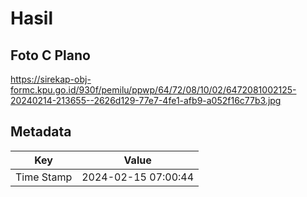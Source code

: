 # Hasil

## Foto C Plano

https://sirekap-obj-formc.kpu.go.id/930f/pemilu/ppwp/64/72/08/10/02/6472081002125-20240214-213655--2626d129-77e7-4fe1-afb9-a052f16c77b3.jpg


## Metadata

| Key        | Value               |
| ---------- | ------------------- |
| Time Stamp | 2024-02-15 07:00:44 |



